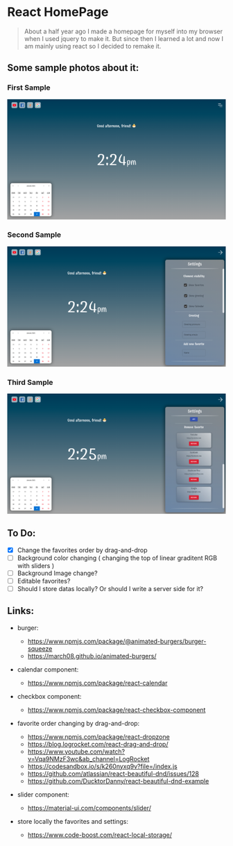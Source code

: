 # React HomePage

> About a half year ago I made a homepage for myself into my browser when I used jquery to make it. But since then I learned a lot and now I am mainly using react so I decided to remake it.

## Some sample photos about it:

### First Sample

![sample1](./client/sample_photos/sample1.png)

### Second Sample

![sample1](./client/sample_photos/sample2.png)

### Third Sample

![sample1](./client/sample_photos/sample3.png)

## To Do:

* [x] Change the favorites order by drag-and-drop
* [ ] Background color changing ( changing the top of linear graditent  RGB with sliders )
* [ ] Background Image change?
* [ ] Editable favorites?
* [ ] Should I store datas locally? Or should I write a server side for it?

## Links:

* burger:
   * https://www.npmjs.com/package/@animated-burgers/burger-squeeze
   * https://march08.github.io/animated-burgers/

* calendar component:
   * https://www.npmjs.com/package/react-calendar

* checkbox component:
   * https://www.npmjs.com/package/react-checkbox-component

* favorite order changing by drag-and-drop:
   * https://www.npmjs.com/package/react-dropzone
   * https://blog.logrocket.com/react-drag-and-drop/
   * https://www.youtube.com/watch?v=Vqa9NMzF3wc&ab_channel=LogRocket
   * https://codesandbox.io/s/k260nyxq9v?file=/index.js
   * https://github.com/atlassian/react-beautiful-dnd/issues/128
   * https://github.com/DucktorDanny/react-beautiful-dnd-example

* slider component:
   * https://material-ui.com/components/slider/

* store locally the favorites and settings:
   * https://www.code-boost.com/react-local-storage/